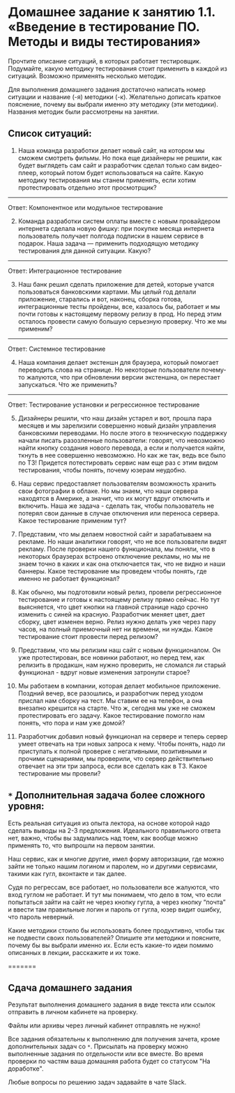 # Домашнее задание к занятию 1.1. «Введение в тестирование ПО. Методы и виды тестирования»

Прочтите описание ситуаций, в которых работает тестировщик. Подумайте, какую методику тестирования стоит применить в каждой из ситуаций. Возможно применять несколько методик. 

Для выполнения домашнего задания достаточно написать номер ситуации и название (-я) методики (-к). Желательно дописать краткое пояснение, почему вы выбрали именно эту методику (эти методики).
Названия методик были рассмотрены на занятии.

## Список ситуаций:

1. Наша команда разработки делает новый сайт, на котором мы сможем смотреть фильмы. Но пока еще дизайнеры не решили, как будет выглядеть сам сайт и разработчик сделал только сам видео-плеер, который потом будет использоваться на сайте. Какую методику тестирования мы станем применять, если хотим протестировать отдельно этот просмотрщик?
-----
Ответ: Компонентное или модульное тестирование

2. Команда разработки систем оплаты вместе с новым провайдером интернета сделала новую фишку: при покупке месяца интернета пользователь получает полгода подписки в нашем сервисе в подарок. Наша задача — применить подходящую методику тестирования для данной ситуации. Какую?
-----
Ответ: Интеграционное тестирование

3. Наш банк решил сделать приложение для детей, которые учатся пользоваться банковскими картами. Мы целый год делали приложение, старались и вот, наконец, сборка готова, интеграционные тесты пройдены, все, казалось бы, работает и мы почти готовы к настоящему первому релизу в прод. Но перед этим осталось провести самую большую серьезную проверку. Что же мы применим?
-----
Ответ: Системное тестирование

4. Наша компания делает экстеншн для браузера, который помогает переводить слова на странице. Но некоторые пользователи почему-то жалуются, что при обновлении версии экстеншна, он перестает запускаться. Что же применить?
-----
Ответ: Тестирование установки и регрессионное тестирование

5. Дизайнеры решили, что наш дизайн устарел и вот, прошла пара месяцев и мы зарелизили совершенно новый дизайн управления банковскими переводами. Но после этого в техническую поддержку начали писать разозленные пользователи: говорят, что невозможно найти кнопку создания нового перевода, а если и получается найти, ткнуть в нее совершенно невозможно. 
Но как же так, ведь все было по ТЗ! Придется потестировать сервис нам еще раз с этим видом тестирования, чтобы понять, почему юзерам неудобно. 

6. Наш сервис предоставляет пользователям возможность хранить свои фотографии в облаке. Но мы знаем, что наши сервера находятся в Америке, а значит, что их могут вдруг отключить и включить. Наша же задача - сделать так, чтобы пользователь не потерял свои данные в случае отключения или переноса сервера. Какое тестирование применим тут?

7. Представим, что мы делаем новостной сайт и зарабатываем на рекламе. Но наши аналитики говорят, что не все пользователи видят рекламу. После проверки нашего функционала, мы поняли, что в некоторых браузерах встроено отключение рекламы, но мы не знаем точно в каких и как она отключается так, что не видно и наши баннеры. Какое тестирование мы проведем чтобы понять, где именно не работает функционал?

8. Как обычно, мы подготовили новый релиз, провели регрессионное тестирование и готовы к настоящему релизу прямо сейчас. Но тут выясняется, что цвет кнопки на главной странице надо срочно изменить с синей на красную. Разработчик меняет цвет, дает сборку, цвет изменен верно. Релиз нужно делать уже через пару часов, на полный приемочный нет ни времени, ни нужды. Какое тестирование стоит провести перед релизом?

9. Представим, что мы релизим наш сайт с новым функционалом. Он уже протестирован, все новинки работают, но перед тем, как релизить в продакшн, нам нужно проверить, не сломался ли старый функционал - вдруг новые изменения затронули старое?

10. Мы работаем в компании, которая делает мобильное приложение. Поздний вечер, все разошлись, и разработчик перед уходом прислал нам сборку на тест. Мы ставим ее на телефон, а она внезапно крешится на старте. Что ж, сегодня мы уже не сможем протестировать его задачу. Какое тестирование помогло нам понять, что пора и нам уже домой?

11. Разработчик добавил новый функционал на сервере и теперь сервер умеет отвечать на три новых запроса к нему. Чтобы понять, надо ли приступать к полной проверке с негативными, позитивными и прочими сценариями, мы проверили, что сервер действительно отвечает на эти три запроса, если все сделать как в ТЗ. Какое тестирование мы провели?

## `*` Дополнительная задача более сложного уровня:

Есть реальная ситуация из опыта лектора, на основе которой надо сделать выводы на 2-3 предложения. Идеального правильного ответа нет, важно, чтобы вы задумались над тоем, как вообще можно применять то, что выпрошли на первом занятии.

Наш сервис, как и многие другие, имел форму авторизации, где можно зайти не только нашим логином и паролем, но и другими сервисами, такими как гугл, вконтакте и так далее. 

Судя по регрессам, все работает, но пользователи все жалуются, что вход гуглом не работает. И тут мы понимаем, что дело в том, что если попытаться зайти на сайт не через кнопку гугла, а через кнопку “почта” и ввести там правильные логин и пароль от гугла, юзер видит ошибку, что пароль неверный. 

Какие методики стоило бы использовать более продуктивно, чтобы так не подвести своих пользователей? 
Опишите эти методики и поясните, почему бы вы выбрали именно их. Если есть какие-то идеи помимо описанных в лекции, расскажите и их тоже.

=======

## Сдача домашнего задания

Результат выполнения домашнего задания в виде текста или ссылок отправить в личном кабинете на проверку.

Файлы или архивы через личный кабинет отправлять не нужно!

Все задания обязательны к выполнению для получения зачета, кроме дополнительных задач со `*`. Присылать на проверку можно выполненные задания по отдельности или все вместе. Во время проверки по частям ваша домашняя работа будет со статусом "На доработке".

Любые вопросы по решению задач задавайте в чате Slack.
